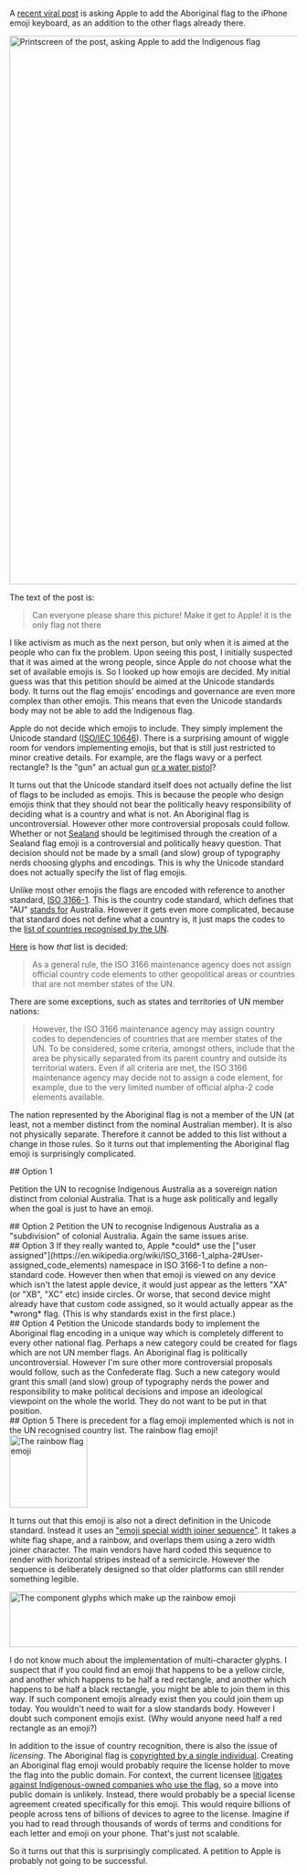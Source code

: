 A [recent viral post](https://www.facebook.com/deadlyblackz/photos/a.313232015502924/594797694013020/?type=3&theater) is asking Apple to add the Aboriginal flag to the iPhone emoji keyboard, as an addition to the other flags already there.


<div class="center imageCont">
   <img
      id="narrowImage"
      src="images/original-printscreen.jpg"
      width=653
      height=960
      alt="Printscreen of the post, asking Apple to add the Indigenous flag"
   />
</div>

The text of the post is:

> Can everyone please share this picture!
> Make it get to Apple! it is the only flag not there

I like activism as much as the next person, but only when it is aimed at the people who can fix the problem.
Upon seeing this post, I initially suspected that it was aimed at the wrong people, since Apple do not choose what the set of available emojis is.
So I looked up how emojis are decided.
My initial guess was that this petition should be aimed at the Unicode standards body.
It turns out the flag emojis' encodings and governance are even more complex than other emojis.
This means that even the Unicode standards body may not be able to add the Indigenous flag.

Apple do not decide which emojis to include. They simply implement the Unicode standard ([ISO/IEC 10646](https://en.wikipedia.org/wiki/Unicode)).
There is a surprising amount of wiggle room for vendors implementing emojis, but that is still just restricted to minor creative details.
For example, are the flags wavy or a perfect rectangle?
Is the "gun" an actual gun [or a water pistol](https://www.theguardian.com/technology/2018/apr/25/google-gun-emoji-switch-water-pistol-android-update-apple)?

It turns out that the Unicode standard itself does not actually define the list of flags to be included as emojis.
This is because the people who design emojis think that they should not bear the politically heavy responsibility of deciding what is a country and what is not.
An Aboriginal flag is uncontroversial.
However other more controversial proposals could follow.
Whether or not [Sealand](https://en.wikipedia.org/wiki/Principality_of_Sealand) should be legitimised through the creation of a Sealand flag emoji is a controversial and politically heavy question.
That decision should not be made by a small (and slow) group of typography nerds choosing glyphs and encodings.
This is why the Unicode standard does not actually specify the list of flag emojis.

Unlike most other emojis the flags are encoded with reference to another standard, [ISO 3166-1](https://en.wikipedia.org/wiki/ISO_3166-1_alpha-2).
This is the country code standard, which defines that "AU" [stands for](https://en.wikipedia.org/wiki/ISO_3166-1_alpha-2#Officially_assigned_code_elements) Australia.
However it gets even more complicated, because that standard does not define what a country is, it just maps the codes to the [list of countries recognised by the UN](https://www.iso.org/iso-3166-country-codes.html).

[Here](https://www.iso.org/iso-3166-country-codes.html) is how *that* list is decided:

> As a general rule, the ISO 3166 maintenance agency does not assign official country code elements to other geopolitical areas or countries that are not member states of the UN.

There are some exceptions, such as states and territories of UN member nations:

> However, the ISO 3166 maintenance agency may assign country codes to dependencies of countries that are member states of the UN. To be considered, some criteria, amongst others, include that the area be physically separated from its parent country and outside its territorial waters. Even if all criteria are met, the ISO 3166 maintenance agency may decide not to assign a code element, for example, due to the very limited number of official alpha-2 code elements available.

The nation represented by the Aboriginal flag is not a member of the UN (at least, not a member distinct from the nominal Australian member).
It is also not physically separate.
Therefore it cannot be added to this list without a change in those rules.
So it turns out that implementing the Aboriginal flag emoji is surprisingly complicated.

<div class="card">
## Option 1

Petition the UN to recognise Indigenous Australia as a sovereign nation distinct from colonial Australia. That is a huge ask politically and legally when the goal is just to have an emoji.
</div>

<div class="card">
## Option 2
Petition the UN to recognise Indigenous Australia as a "subdivision" of colonial Australia.
Again the same issues arise.
</div>

<div class="card">
## Option 3
If they really wanted to, Apple *could* use the ["user assigned"](https://en.wikipedia.org/wiki/ISO_3166-1_alpha-2#User-assigned_code_elements) namespace in ISO 3166-1 to define a non-standard code.
However then when that emoji is viewed on any device which isn't the latest apple device, it would just appear as the letters "XA" (or "XB", "XC" etc) inside circles.
Or worse, that second device might already have that custom code assigned, so it would actually appear as the *wrong* flag.
(This is why standards exist in the first place.)
</div>

<div class="card">
## Option 4
Petition the Unicode standards body to implement the Aboriginal flag encoding in a unique way which is completely different to every other national flag.
Perhaps a new category could be created for flags which are not UN member flags.
An Aboriginal flag is politically uncontroversial.
However I'm sure other more controversial proposals would follow, such as the Confederate flag.
Such a new category would grant this small (and slow) group of typography nerds the power and responsibility to make political decisions and impose an ideological viewpoint on the whole the world.
They do not want to be put in that position.
</div>

<div class="card">
## Option 5
There is precedent for a flag emoji implemented which is not in the UN recognised country list.
The rainbow flag emoji!


<div class="center imageCont">
   <img
      id="rainbow"
      src="images/rainbow.png"
      width=136
      height=127
      alt="The rainbow flag emoji"
   />
</div>

It turns out that this emoji is also not a direct definition in the Unicode standard.
Instead it uses an ["emoji special width joiner sequence"](https://www.unicode.org/L2/L2016/16183-rainbow-flag.pdf).
It takes a white flag shape, and a rainbow, and overlaps them using a zero width joiner character.
The main vendors have hard coded this sequence to render with horizontal stripes instead of a semicircle.
However the sequence is deliberately designed so that older platforms can still render something legible.


<div class="center imageCont">
   <img
      id="rainbow-eq"
      src="images/rainbow-eq.jpg"
      width=511
      height=97
      alt="The component glyphs which make up the rainbow emoji"
   />
</div>

I do not know much about the implementation of multi-character glyphs.
I suspect that if you could find an emoji that happens to be a yellow circle, and another which happens to be half a red rectangle, and another which happens to be half a black rectangle, you might be able to join them in this way.
If such component emojis already exist then you could join them up today.
You wouldn't need to wait for a slow standards body.
However I doubt such component emojis exist.
(Why would anyone need half a red rectangle as an emoji?)
</div>

In addition to the issue of country recognition, there is also the issue of *licensing*.
The Aboriginal flag is [copyrighted by a single individual](https://www8.austlii.edu.au/cgi-bin/viewdoc/au/cases/cth/federal_ct/1997/215.html).
Creating an Aboriginal flag emoji would probably require the license holder to move the flag into the public domain. For context, the current licensee [litigates against Indigenous-owned companies who use the flag](https://www.theguardian.com/australia-news/2019/jun/11/company-that-holds-aboriginal-flag-rights-part-owned-by-man-prosecuted-for-selling-fake-art), so a move into public domain is unlikely.
Instead, there would probably be a special license agreement created specifically for this emoji.
This would require billions of people across tens of billions of devices to agree to the license.
Imagine if you had to read through thousands of words of terms and conditions for each letter and emoji on your phone.
That's just not scalable.

So it turns out that this is surprisingly complicated.
A petition to Apple is probably not going to be successful.
